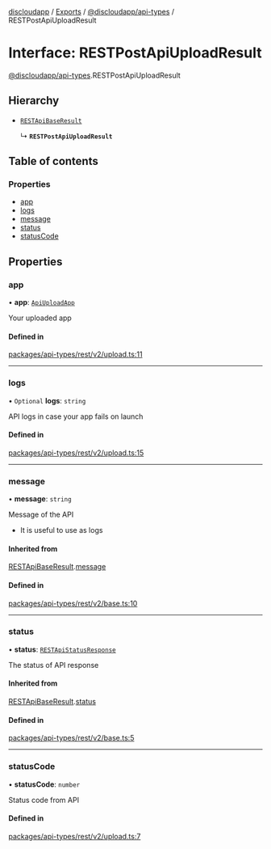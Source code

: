 [discloudapp](../README.md) / [Exports](../modules.md) / [@discloudapp/api-types](../modules/discloudapp_api_types.md) / RESTPostApiUploadResult

# Interface: RESTPostApiUploadResult

[@discloudapp/api-types](../modules/discloudapp_api_types.md).RESTPostApiUploadResult

## Hierarchy

- [`RESTApiBaseResult`](discloudapp_api_types.RESTApiBaseResult.md)

  ↳ **`RESTPostApiUploadResult`**

## Table of contents

### Properties

- [app](discloudapp_api_types.RESTPostApiUploadResult.md#app)
- [logs](discloudapp_api_types.RESTPostApiUploadResult.md#logs)
- [message](discloudapp_api_types.RESTPostApiUploadResult.md#message)
- [status](discloudapp_api_types.RESTPostApiUploadResult.md#status)
- [statusCode](discloudapp_api_types.RESTPostApiUploadResult.md#statuscode)

## Properties

### app

• **app**: [`ApiUploadApp`](discloudapp_api_types.ApiUploadApp.md)

Your uploaded app

#### Defined in

[packages/api-types/rest/v2/upload.ts:11](https://github.com/discloud/discloud.app/blob/0fe6620/packages/api-types/rest/v2/upload.ts#L11)

___

### logs

• `Optional` **logs**: `string`

API logs in case your app fails on launch

#### Defined in

[packages/api-types/rest/v2/upload.ts:15](https://github.com/discloud/discloud.app/blob/0fe6620/packages/api-types/rest/v2/upload.ts#L15)

___

### message

• **message**: `string`

Message of the API
- It is useful to use as logs

#### Inherited from

[RESTApiBaseResult](discloudapp_api_types.RESTApiBaseResult.md).[message](discloudapp_api_types.RESTApiBaseResult.md#message)

#### Defined in

[packages/api-types/rest/v2/base.ts:10](https://github.com/discloud/discloud.app/blob/0fe6620/packages/api-types/rest/v2/base.ts#L10)

___

### status

• **status**: [`RESTApiStatusResponse`](../modules/discloudapp_api_types.md#restapistatusresponse)

The status of API response

#### Inherited from

[RESTApiBaseResult](discloudapp_api_types.RESTApiBaseResult.md).[status](discloudapp_api_types.RESTApiBaseResult.md#status)

#### Defined in

[packages/api-types/rest/v2/base.ts:5](https://github.com/discloud/discloud.app/blob/0fe6620/packages/api-types/rest/v2/base.ts#L5)

___

### statusCode

• **statusCode**: `number`

Status code from API

#### Defined in

[packages/api-types/rest/v2/upload.ts:7](https://github.com/discloud/discloud.app/blob/0fe6620/packages/api-types/rest/v2/upload.ts#L7)
